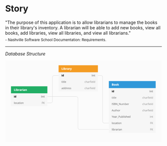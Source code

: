 # Story

"The purpose of this application is to allow librarians to manage the books in their library's inventory. A librarian will be able to add new books, view all books, add libraries, view all libraries, and view all librarians." </br>
<sub> - Nashville Software School Documentation: Requirements.<sup> 

<hr />

*Database Structure*

![](/libraryproject/images/ERD.png)
